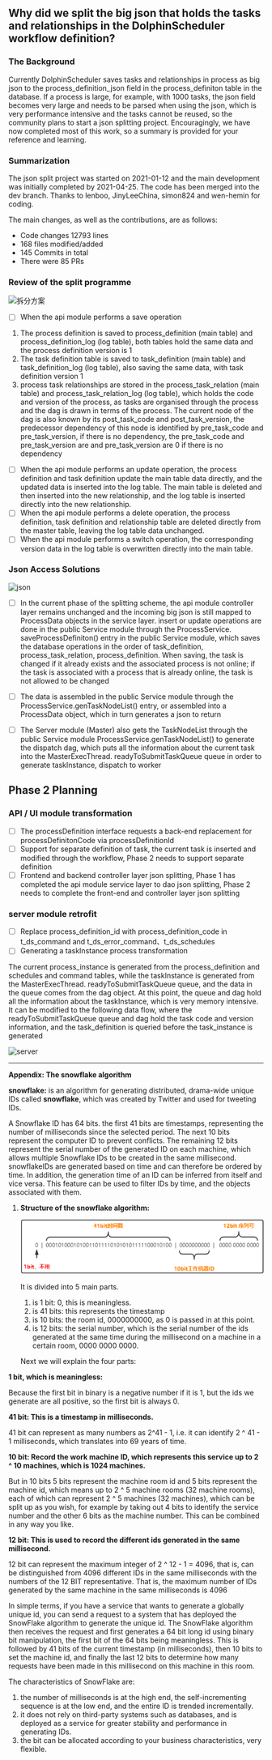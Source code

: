 ## Why did we split the big json that holds the tasks and relationships in the DolphinScheduler workflow definition?

### The Background

Currently DolphinScheduler saves tasks and relationships in process as big json to the process_definition_json field in the process_definiton table in the database. If a process is large, for example, with 1000 tasks, the json field becomes very large and needs to be parsed when using the json, which is very performance intensive and the tasks cannot be reused, so the community plans to start a json splitting project. Encouragingly, we have now completed most of this work, so a summary is provided for your reference and learning.

### Summarization

The json split project was started on 2021-01-12 and the main development was initially completed by 2021-04-25. The code has been merged into the dev branch. Thanks to lenboo, JinyLeeChina, simon824 and wen-hemin for coding.

The main changes, as well as the contributions, are as follows:

- Code changes 12793 lines
- 168 files modified/added
- 145 Commits in total
- There were 85 PRs

### Review of the split programme

![拆分方案](https://user-images.githubusercontent.com/42576980/117598604-b1ad8e80-b17a-11eb-9d99-d593fce7bab6.png)

- [ ] When the api module performs a save operation

1. The process definition is saved to process_definition (main table) and process_definition_log (log table), both tables hold the same data and the process definition version is 1
2. The task definition table is saved to task_definition (main table) and task_definition_log (log table), also saving the same data, with task definition version 1
3. process task relationships are stored in the process_task_relation (main table) and process_task_relation_log (log table), which holds the code and version of the process, as tasks are organised through the process and the dag is drawn in terms of the process. The current node of the dag is also known by its post_task_code and post_task_version, the predecessor dependency of this node is identified by pre_task_code and pre_task_version, if there is no dependency, the pre_task_code and pre_task_version are and pre_task_version are 0 if there is no dependency

- [ ] When the api module performs an update operation, the process definition and task definition update the main table data directly, and the updated data is inserted into the log table. The main table is deleted and then inserted into the new relationship, and the log table is inserted directly into the new relationship.
- [ ] When the api module performs a delete operation, the process definition, task definition and relationship table are deleted directly from the master table, leaving the log table data unchanged.
- [ ] When the api module performs a switch operation, the corresponding version data in the log table is overwritten directly into the main table.

### Json Access Solutions

![json](https://user-images.githubusercontent.com/42576980/117598643-c9851280-b17a-11eb-9a6e-c81ee083b09c.png)

- [ ] In the current phase of the splitting scheme, the api module controller layer remains unchanged and the incoming big json is still mapped to ProcessData objects in the service layer. insert or update operations are done in the public Service module through the ProcessService. saveProcessDefiniton() entry in the public Service module, which saves the database operations in the order of task_definition, process_task_relation, process_definition. When saving, the task is changed if it already exists and the associated process is not online; if the task is associated with a process that is already online, the task is not allowed to be changed

- [ ] The data is assembled in the public Service module through the ProcessService.genTaskNodeList() entry, or assembled into a ProcessData object, which in turn generates a json to return
- [ ] The Server module (Master) also gets the TaskNodeList through the public Service module ProcessService.genTaskNodeList() to generate the dispatch dag, which puts all the information about the current task into the MasterExecThread. readyToSubmitTaskQueue queue in order to generate taskInstance, dispatch to worker

## Phase 2 Planning

### API / UI module transformation

- [ ] The processDefinition interface requests a back-end replacement for processDefinitonCode via processDefinitionId
- [ ] Support for separate definition of task, the current task is inserted and modified through the workflow, Phase 2 needs to support separate definition
- [ ] Frontend and backend controller layer json splitting, Phase 1 has completed the api module service layer to dao json splitting, Phase 2 needs to complete the front-end and controller layer json splitting

### server module retrofit

- [ ] Replace process_definition_id with process_definition_code in t_ds_command and t_ds_error_command、t_ds_schedules
- [ ] Generating a taskInstance process transformation

The current process_instance is generated from the process_definition and schedules and command tables, while the taskInstance is generated from the MasterExecThread. readyToSubmitTaskQueue queue, and the data in the queue comes from the dag object. At this point, the queue and dag hold all the information about the taskInstance, which is very memory intensive. It can be modified to the following data flow, where the readyToSubmitTaskQueue queue and dag hold the task code and version information, and the task_definition is queried before the task_instance is generated

![server](https://user-images.githubusercontent.com/42576980/117598659-d3a71100-b17a-11eb-8fe1-8725299510e6.png)

---

**Appendix: The snowflake algorithm**

**snowflake:** is an algorithm for generating distributed, drama-wide unique IDs called **snowflake**, which was created by Twitter and used for tweeting IDs.

A Snowflake ID has 64 bits. the first 41 bits are timestamps, representing the number of milliseconds since the selected period. The next 10 bits represent the computer ID to prevent conflicts. The remaining 12 bits represent the serial number of the generated ID on each machine, which allows multiple Snowflake IDs to be created in the same millisecond. snowflakeIDs are generated based on time and can therefore be ordered by time. In addition, the generation time of an ID can be inferred from itself and vice versa. This feature can be used to filter IDs by time, and the objects associated with them.

1. **Structure of the snowflake algorithm:**

   ![snowflake](/img/JsonSplit/snowflake.png)

   It is divided into 5 main parts.

   1. is 1 bit: 0, this is meaningless.
   2. is 41 bits: this represents the timestamp
   3. is 10 bits: the room id, 0000000000, as 0 is passed in at this point.
   4. is 12 bits: the serial number, which is the serial number of the ids generated at the same time during the millisecond on a machine in a certain room, 0000 0000 0000.

   Next we will explain the four parts:

**1 bit, which is meaningless:**

Because the first bit in binary is a negative number if it is 1, but the ids we generate are all positive, so the first bit is always 0.

**41 bit: This is a timestamp in milliseconds.**

41 bit can represent as many numbers as 2^41 - 1, i.e. it can identify 2 ^ 41 - 1 milliseconds, which translates into 69 years of time.

**10 bit: Record the work machine ID, which represents this service up to 2 ^ 10 machines, which is 1024 machines.**

But in 10 bits 5 bits represent the machine room id and 5 bits represent the machine id, which means up to 2 ^ 5 machine rooms (32 machine rooms), each of which can represent 2 ^ 5 machines (32 machines), which can be split up as you wish, for example by taking out 4 bits to identify the service number and the other 6 bits as the machine number. This can be combined in any way you like.

**12 bit: This is used to record the different ids generated in the same millisecond.**

12 bit can represent the maximum integer of 2 ^ 12 - 1 = 4096, that is, can be distinguished from 4096 different IDs in the same milliseconds with the numbers of the 12 BIT representative. That is, the maximum number of IDs generated by the same machine in the same milliseconds is 4096

In simple terms, if you have a service that wants to generate a globally unique id, you can send a request to a system that has deployed the SnowFlake algorithm to generate the unique id. The SnowFlake algorithm then receives the request and first generates a 64 bit long id using binary bit manipulation, the first bit of the 64 bits being meaningless. This is followed by 41 bits of the current timestamp (in milliseconds), then 10 bits to set the machine id, and finally the last 12 bits to determine how many requests have been made in this millisecond on this machine in this room.

The characteristics of SnowFlake are:

1. the number of milliseconds is at the high end, the self-incrementing sequence is at the low end, and the entire ID is trended incrementally.
2. it does not rely on third-party systems such as databases, and is deployed as a service for greater stability and performance in generating IDs.
3. the bit can be allocated according to your business characteristics, very flexible.
